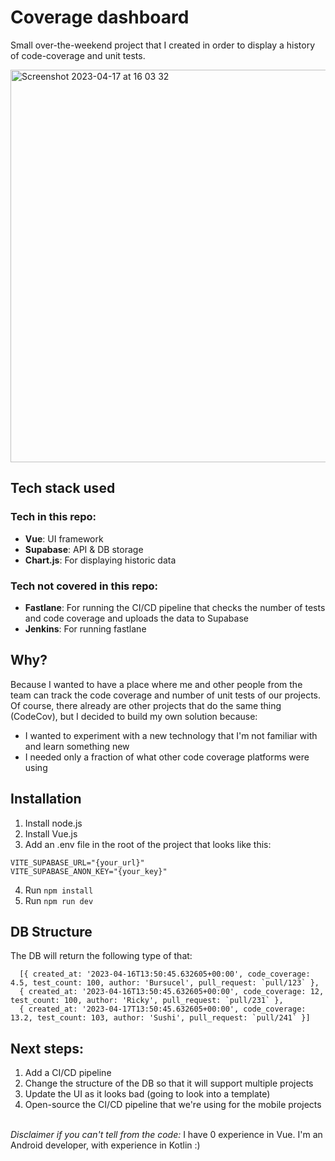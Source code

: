 # Coverage dashboard

Small over-the-weekend project that I created in order to display a history of code-coverage and unit tests.

<img width="628" alt="Screenshot 2023-04-17 at 16 03 32" src="https://user-images.githubusercontent.com/4348190/232492248-67f66928-10d3-49c5-93ae-497efc3efada.png">

## Tech stack used
### Tech in this repo:
- **Vue**: UI framework
- **Supabase**: API & DB storage
- **Chart.js**: For displaying historic data 
### Tech not covered in this repo:
- **Fastlane**: For running the CI/CD pipeline that checks the number of tests and code coverage and uploads the data to Supabase
- **Jenkins**: For running fastlane

## Why?
Because I wanted to have a place where me and other people from the team can track the code coverage and number of unit tests of our projects.
Of course, there already are other projects that do the same thing (CodeCov), but I decided to build my own solution because:
- I wanted to experiment with a new technology that I'm not familiar with and learn something new
- I needed only a fraction of what other code coverage platforms were using

## Installation
1. Install node.js
2. Install Vue.js
3. Add an .env file in the root of the project that looks like this:
```
VITE_SUPABASE_URL="{your_url}"
VITE_SUPABASE_ANON_KEY="{your_key}"
```
4. Run `npm install`
5. Run `npm run dev`

## DB Structure
The DB will return the following type of that:
```
  [{ created_at: '2023-04-16T13:50:45.632605+00:00', code_coverage: 4.5, test_count: 100, author: 'Bursucel', pull_request: `pull/123` },
  { created_at: '2023-04-16T13:50:45.632605+00:00', code_coverage: 12, test_count: 100, author: 'Ricky', pull_request: `pull/231` },
  { created_at: '2023-04-17T13:50:45.632605+00:00', code_coverage: 13.2, test_count: 103, author: 'Sushi', pull_request: `pull/241` }]
```

## Next steps:
1. Add a CI/CD pipeline
2. Change the structure of the DB so that it will support multiple projects
3. Update the UI as it looks bad (going to look into a template)
4. Open-source the CI/CD pipeline that we're using for the mobile projects

<br> 
<em>Disclaimer if you can't tell from the code:</em> I have 0 experience in Vue. I'm an Android developer, with experience in Kotlin :)
